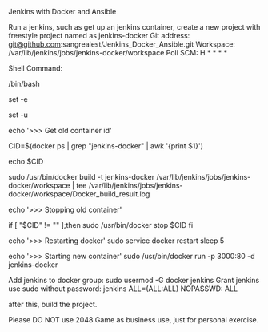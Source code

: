 Jenkins with Docker and Ansible

Run a jenkins, such as get up an jenkins container, create a new project with freestyle project named as jenkins-docker
Git address: git@github.com:sangrealest/Jenkins_Docker_Ansible.git
Workspace: /var/lib/jenkins/jobs/jenkins-docker/workspace
Poll SCM: H * * * *





Shell Command:

/bin/bash

set -e

set -u

echo '>>> Get old container id'

CID=$(docker ps | grep "jenkins-docker" | awk '{print $1}')

echo $CID

sudo /usr/bin/docker build -t jenkins-docker /var/lib/jenkins/jobs/jenkins-docker/workspace | tee /var/lib/jenkins/jobs/jenkins-docker/workspace/Docker_build_result.log


echo '>>> Stopping old container'

if [ "$CID" != "" ];then
sudo  /usr/bin/docker stop $CID
fi

echo '>>> Restarting docker'
sudo service docker restart
sleep 5
  
echo '>>> Starting new container'
sudo /usr/bin/docker run -p 3000:80 -d jenkins-docker


Add jenkins to docker group: sudo usermod -G docker jenkins
Grant jenkins use sudo without password: jenkins ALL=(ALL:ALL) NOPASSWD: ALL

after this, build the project.

Please DO NOT use 2048 Game as business use, just for personal exercise.
